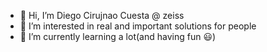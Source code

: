 - 👋 Hi, I’m Diego Cirujnao Cuesta @ zeiss
- 👀 I’m interested in real and important solutions for people
- 🌱 I’m currently learning a lot(and having fun 😃)

<!---
diego4zeiss/diego4zeiss is a ✨ special ✨ repository because its `README.md` (this file) appears on your GitHub profile.
You can click the Preview link to take a look at your changes.
--->

